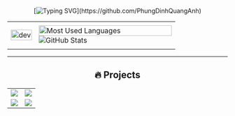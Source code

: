 <div align="center">
  
<!-- Typing SVG -->
[![Typing SVG](https://readme-typing-svg.demolab.com?font=Rubik&size=20&pause=1000&color=E67E22&background=FEF5E7&center=true&vCenter=true&width=630&lines=👋Hello!+I'm+Quang+Anh;+🎯I'm+interested+in+Machine+Learning,+Deep+Learning+(AI+Project);🌱Wishing+you+a+day+full+of+smiles!)](https://github.com/PhungDinhQuangAnh)

<table style="width:100%;">
  <tr>
    <td>
      <p align="center"> 
        <img src="https://cdn.dribbble.com/users/1059583/screenshots/4171367/coding-freak.gif" alt="dev" width="100%"/>
      </p>
    </td>
    <td>
      <!-- Biểu đồ ngôn ngữ -->
      <img src="https://github-readme-stats-anuraghazra1.vercel.app/api/top-langs/?username=PhungDinhQuangAnh&layout=compact&hide=CSS&langs_count=6&theme=radical" alt="Most Used Languages" width="100%" />
      <!-- Thống kê tổng -->
      <img src="https://github-readme-stats-anuraghazra1.vercel.app/api?username=PhungDinhQuangAnh&show_icons=true&theme=gruvbox" alt="GitHub Stats" />
    </td>
  </tr>
</table>

---

## 🔥 Projects

<table>
  <tr>
    <td align="center" width="50%">
      <a href="https://github.com/vietnh1009/QuickDraw">
        <img src="https://github-readme-stats.vercel.app/api/pin/?username=vietnh1009&repo=QuickDraw&theme=tokyonight" />
      </a>
    </td>
    <td align="center" width="50%">
      <a href="https://github.com/vietnh1009/ASCII-generator">
        <img src="https://github-readme-stats.vercel.app/api/pin/?username=vietnh1009&repo=ASCII-generator&theme=dracula" />
      </a>
    </td>
  </tr>
  <tr>
    <td align="center">
      <a href="https://github.com/vietnh1009/Super-mario-bros-A3C-pytorch">
        <img src="https://github-readme-stats.vercel.app/api/pin/?username=vietnh1009&repo=Super-mario-bros-A3C-pytorch&theme=onedark" />
      </a>
    </td>
    <td align="center">
      <a href="https://github.com/vietnh1009/Street-fighter-A3C-ICM-pytorch/">
        <img src="https://github-readme-stats.vercel.app/api/pin/?username=vietnh1009&repo=Street-fighter-A3C-ICM-pytorch&theme=dracula" />
      </a>    
    </td>
  </tr>
</table>

</div>



 
